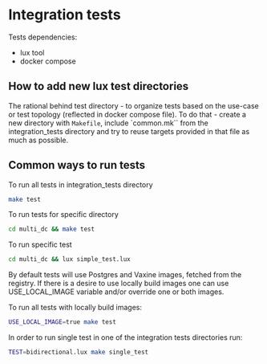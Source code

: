 # Integration tests

Tests dependencies:
- lux tool
- docker compose

## How to add new lux test directories

The rational behind test directory - to organize tests based on the use-case
or test topology (reflected in docker compose file). To do that - create a new
directory with `Makefile`, include `common.mk`` from the integration_tests
directory and try to reuse targets provided in that file as much as possible.

## Common ways to run tests

To run all tests in integration_tests directory
``` sh
make test
```

To run tests for specific directory

``` sh
cd multi_dc && make test
```

To run specific test

``` sh
cd multi_dc && lux simple_test.lux
```

By default tests will use Postgres and Vaxine images, fetched from the
registry. If there is a desire to use locally build images one can use
USE_LOCAL_IMAGE variable and/or override one or both images.

To run all tests with locally build images:

``` sh
USE_LOCAL_IMAGE=true make test 
```

In order to run single test in one of the integration tests directories
run:

``` sh
TEST=bidirectional.lux make single_test
```
